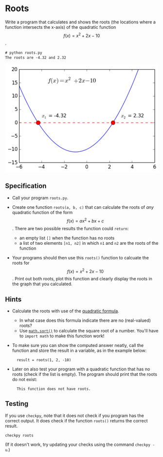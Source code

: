 # Roots

Write a program that calculates and shows the roots (the locations where
a function intersects the x-axis) of the quadratic function $$f(x)=x^2+2x-10$$.

    # python roots.py
    The roots are -4.32 and 2.32

![](../../assets/PolynoomAnalyse.png)


## Specification

* Call your program `roots.py`.

* Create one function `roots(a, b, c)` that can calculate the roots of *any*
quadratic function of the form $$f(x)=ax^2+bx+c$$. There are two possible
results the function could `return`:

    * an empty list `[]` when the function has no roots
    * a list of two elements `[n1, n2]` in which `n1` and `n2` are the roots of the function

* Your programs should then use this `roots()` function to calcuate the roots
for $$f(x)=x^2+2x-10$$. Print out both roots, plot this function and clearly
display the roots in the graph that you calculated.

## Hints

* Calculate the roots with use of the [quadratic formula](https://en.wikipedia.org/wiki/Quadratic_formula).

    * In what case does this formula indicate there are no (real-valued) roots?
    * Use [`math.sqrt()`](https://docs.python.org/3/library/math.html#math.sqrt) to calculate the square root of a number. You'll have to `import math` to make this function work!

* To make sure you can show the computed answer neatly, call the function and store the result in a variable, as in the example below:

        result = roots(1, 2, -10)

* Later on also test your program with a quadratic function that has no roots (check if the list is empty). The program should print that the roots do not exist:

        This function does not have roots.

## Testing

If you use `checkpy`, note that it does not check if you program has the correct output. It does check if the function `roots()` returns the correct result.

    checkpy roots

(If it doesn't work, try updating your checks using the command `checkpy -u`.)
